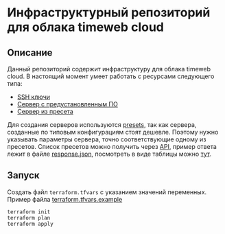 # Инфраструктурный репозиторий для облака timeweb cloud

## Описание

Данный репозиторий содержит инфраструктуру для облака timeweb cloud. В настоящий момент умеет работать с ресурсами следующего типа:
* [SSH ключи](https://github.com/timeweb-cloud/terraform-provider-timeweb-cloud/blob/main/docs/data-sources/ssh_keys.md)
* [Сервер с предустановленным ПО](https://github.com/timeweb-cloud/terraform-provider-timeweb-cloud/blob/main/docs/resources/server.md)
* [Сервер из пресета](https://github.com/timeweb-cloud/terraform-provider-timeweb-cloud/blob/main/docs/resources/server.md)

Для создания серверов используются [presets](https://github.com/timeweb-cloud/terraform-provider-timeweb-cloud/blob/main/docs/data-sources/presets.md), так как сервера, созданные по типовым конфигурациям стоят дешевле. Поэтому нужно указывать параметры сервера, точно соответствующие одному из пресетов. Список пресетов можно получить через [API](https://api.timeweb.cloud/api/v1/presets/servers), пример ответа лежит в файле [response.json](response.json), посмотреть в виде таблицы можно [тут](presets.md).

## Запуск

Создать файл `terraform.tfvars` с указанием значений переменных. Пример файла [terraform.tfvars.example](vpn/terraform.tfvars.example)

```shell
terraform init
terraform plan
terraform apply
```
